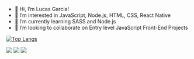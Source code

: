 - 👋 Hi, I’m Lucas Garcia! 
- 👀 I’m interested in JavaScript, Node.js, HTML, CSS, React Native
- 🌱 I’m currently learning SASS and Node.js  
- 💞️ I’m looking to collaborate on Entry level JavaScript Front-End Projects


[![Top Langs](https://github-readme-stats.vercel.app/api/top-langs/?username=LucasG95&layout=compact)](https://github.com/LucasG95/github-readme-stats)

<!---
LucasG95/LucasG95 is a ✨ special ✨ repository because its `README.md` (this file) appears on your GitHub profile.
You can click the Preview link to take a look at your changes.
--->

 
  <a href="https://instagram.com/lu.kegr" target="_blank"><img src="https://img.shields.io/badge/-Instagram-%23E4405F?style=for-the-badge&logo=instagram&logoColor=white" target="_blank"></a>
  <a href = "mailto:lucas_gr95@outlook.com.com"><img src="https://img.shields.io/badge/-Outlook-blue" target="_blank"></a>
  <a href="https://www.linkedin.com/in/lgarcia95/" target="_blank"><img src="https://img.shields.io/badge/-LinkedIn-%230077B5?style=for-the-badge&logo=linkedin&logoColor=white" target="_blank"></a>
